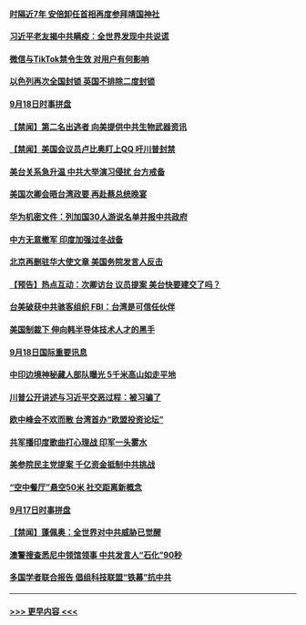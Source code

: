 #### [时隔近7年 安倍卸任首相再度参拜靖国神社](../pages/prog202/a102944317.md?t=09191151) 
#### [习近平老友揭中共瞒疫：全世界发现中共说谎](../pages/prog202/a102944292.md?t=09191151) 
#### [微信与TikTok禁令生效 对用户有何影响](../pages/prog202/a102943691.md?t=09191151) 
#### [以色列再次全国封锁 英国不排除二度封锁](../pages/prog202/a102943821.md?t=09191151) 
#### [9月18日时事拼盘](../pages/prog202/a102944111.md?t=09191151) 
#### [【禁闻】第二名出逃者 向美提供中共生物武器资讯](../pages/prog202/a102944077.md?t=09191151) 
#### [【禁闻】美国会议员卢比奥盯上QQ 吁川普封禁](../pages/prog202/a102944035.md?t=09191151) 
#### [美台关系急升温  中共大举演习侵扰  台方戒备](../pages/prog202/a102944002.md?t=09191151) 
#### [美国次卿会晤台湾政要 再赴蔡总统晚宴](../pages/prog202/a102944010.md?t=09191151) 
#### [华为机密文件：列加国30人游说名单并报中共政府](../pages/prog202/a102943975.md?t=09191151) 
#### [中方无意撤军 印度加强过冬战备](../pages/prog202/a102943924.md?t=09191151) 
#### [北京再删驻华大使文章 美国务院发言人反击](../pages/prog202/a102943850.md?t=09191151) 
#### [【预告】热点互动：次卿访台 议员提案 美台快要建交了吗？](../pages/prog202/a102943799.md?t=09191151) 
#### [台美破获中共骇客组织 FBI：台湾是可信任伙伴](../pages/prog202/a102943672.md?t=09191151) 
#### [美国制裁下 伸向韩半导体技术人才的黑手](../pages/prog202/a102943675.md?t=09191151) 
#### [9月18日国际重要讯息](../pages/prog202/a102943667.md?t=09191151) 
#### [中印边境神秘藏人部队曝光 5千米高山如走平地](../pages/prog202/a102943563.md?t=09191151) 
#### [川普公开讲述与习近平交恶过程：被习骗了](../pages/prog202/a102943445.md?t=09191151) 
#### [欧中峰会不欢而散 台湾首办“欧盟投资论坛”](../pages/prog202/a102943267.md?t=09191151) 
#### [共军播印度歌曲打心理战 印军一头雾水](../pages/prog202/a102943218.md?t=09191151) 
#### [美参院民主党提案  千亿资金抵制中共挑战](../pages/prog202/a102943241.md?t=09191151) 
#### [“空中餐厅”悬空50米 社交距离新概念](../pages/prog202/a102943239.md?t=09191151) 
#### [9月17日时事拼盘](../pages/prog202/a102943209.md?t=09191151) 
#### [【禁闻】蓬佩奥：全世界对中共威胁已觉醒](../pages/prog202/a102943199.md?t=09191151) 
#### [澳警搜查悉尼中领馆领事 中共发言人“石化”90秒](../pages/prog202/a102943024.md?t=09191151) 
#### [多国学者联合报告 倡组科技联盟“铁幕”抗中共](../pages/prog202/a102943173.md?t=09191151) 

----
#### [ >>> 更早内容 <<< ](../indexes/prog202-earlier.md)
